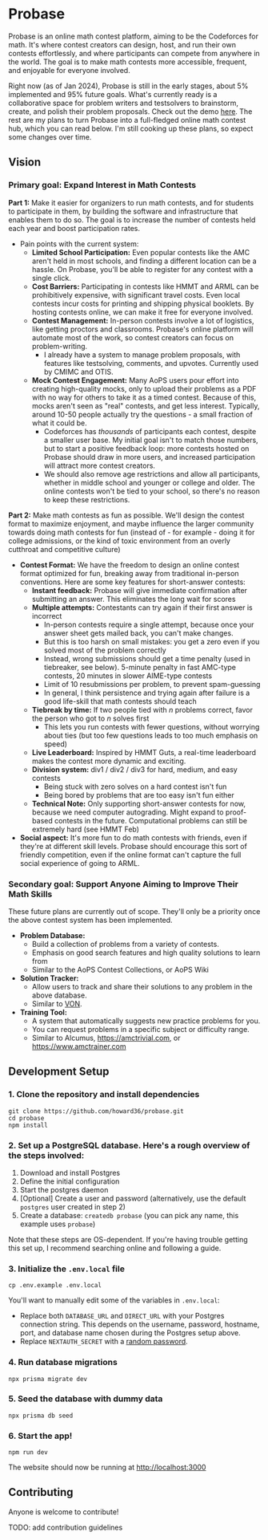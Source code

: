 # Probase

Probase is an online math contest platform, aiming to be the Codeforces for math. It's where contest creators can design, host, and run their own contests effortlessly, and where participants can compete from anywhere in the world. The goal is to make math contests more accessible, frequent, and enjoyable for everyone involved.

Right now (as of Jan 2024), Probase is still in the early stages, about 5% implemented and 95% future goals. What's currently ready is a collaborative space for problem writers and testsolvers to brainstorm, create, and polish their problem proposals. Check out the demo [here](https://probase.app/c/demo). The rest are my plans to turn Probase into a full-fledged online math contest hub, which you can read below. I'm still cooking up these plans, so expect some changes over time.

## Vision

### Primary goal: Expand Interest in Math Contests

**Part 1:** Make it easier for organizers to run math contests, and for students to participate in them, by building the software and infrastructure that enables them to do so. The goal is to increase the number of contests held each year and boost participation rates.

- Pain points with the current system:
  - **Limited School Participation:** Even popular contests like the AMC aren't held in most schools, and finding a different location can be a hassle. On Probase, you'll be able to register for any contest with a single click.
  - **Cost Barriers:** Participating in contests like HMMT and ARML can be prohibitively expensive, with significant travel costs. Even local contests incur costs for printing and shipping physical booklets. By hosting contests online, we can make it free for everyone involved.
  - **Contest Management:** In-person contests involve a lot of logistics, like getting proctors and classrooms. Probase's online platform will automate most of the work, so contest creators can focus on problem-writing.
    - I already have a system to manage problem proposals, with features like testsolving, comments, and upvotes. Currently used by CMIMC and OTIS.
  - **Mock Contest Engagement:** Many AoPS users pour effort into creating high-quality mocks, only to upload their problems as a PDF with no way for others to take it as a timed contest. Because of this, mocks aren't seen as "real" contests, and get less interest. Typically, around 10-50 people actually try the questions - a small fraction of what it could be.
    - Codeforces has _thousands_ of participants each contest, despite a smaller user base. My initial goal isn't to match those numbers, but to start a positive feedback loop: more contests hosted on Probase should draw in more users, and increased participation will attract more contest creators.
    - We should also remove age restrictions and allow all participants, whether in middle school and younger or college and older. The online contests won't be tied to your school, so there's no reason to keep these restrictions.

**Part 2:** Make math contests as fun as possible. We'll design the contest format to maximize enjoyment, and maybe influence the larger community towards doing math contests for fun (instead of - for example - doing it for college admissions, or the kind of toxic environment from an overly cutthroat and competitive culture)

- **Contest Format:** We have the freedom to design an online contest format optimized for fun, breaking away from traditional in-person conventions. Here are some key features for short-answer contests:
  - **Instant feedback:** Probase will give immediate confirmation after submitting an answer. This eliminates the long wait for scores
  - **Multiple attempts:** Contestants can try again if their first answer is incorrect
    - In-person contests require a single attempt, because once your answer sheet gets mailed back, you can't make changes.
    - But this is too harsh on small mistakes: you get a zero even if you solved most of the problem correctly
    - Instead, wrong submissions should get a time penalty (used in tiebreaker, see below). 5-minute penalty in fast AMC-type contests, 20 minutes in slower AIME-type contests
    - Limit of 10 resubmissions per problem, to prevent spam-guessing
    - In general, I think persistence and trying again after failure is a good life-skill that math contests should teach
  - **Tiebreak by time:** If two people tied with $n$ problems correct, favor the person who got to $n$ solves first
    - This lets you run contests with fewer questions, without worrying about ties (but too few questions leads to too much emphasis on speed)
  - **Live Leaderboard:** Inspired by HMMT Guts, a real-time leaderboard makes the contest more dynamic and exciting.
  - **Division system:** div1 / div2 / div3 for hard, medium, and easy contests
    - Being stuck with zero solves on a hard contest isn't fun
    - Being bored by problems that are too easy isn't fun either
  - **Technical Note:** Only supporting short-answer contests for now, because we need computer autograding. Might expand to proof-based contests in the future. Computational problems can still be extremely hard (see HMMT Feb)
- **Social aspect:** It's more fun to do math contests with friends, even if they're at different skill levels. Probase should encourage this sort of friendly competition, even if the online format can't capture the full social experience of going to ARML.

### Secondary goal: Support Anyone Aiming to Improve Their Math Skills

These future plans are currently out of scope. They'll only be a priority once the above contest system has been implemented.

- **Problem Database:**
  - Build a collection of problems from a variety of contests.
  - Emphasis on good search features and high quality solutions to learn from
  - Similar to the AoPS Contest Collections, or AoPS Wiki
- **Solution Tracker:**
  - Allow users to track and share their solutions to any problem in the above database.
  - Similar to [VON](https://github.com/vEnhance/von/).
- **Training Tool:**
  - A system that automatically suggests new practice problems for you.
  - You can request problems in a specific subject or difficulty range.
  - Similar to Alcumus, https://amctrivial.com, or https://www.amctrainer.com

## Development Setup

### 1. Clone the repository and install dependencies

```
git clone https://github.com/howard36/probase.git
cd probase
npm install
```

### 2. Set up a PostgreSQL database. Here's a rough overview of the steps involved:

1. Download and install Postgres
2. Define the initial configuration
3. Start the postgres daemon
4. [Optional] Create a user and password (alternatively, use the default `postgres` user created in step 2)
5. Create a database: `createdb probase` (you can pick any name, this example uses `probase`)

Note that these steps are OS-dependent. If you're having trouble getting this set up, I recommend searching online and following a guide.

### 3. Initialize the `.env.local` file

```
cp .env.example .env.local
```

You'll want to manually edit some of the variables in `.env.local`:

- Replace both `DATABASE_URL` and `DIRECT_URL` with your Postgres connection string. This depends on the username, password, hostname, port, and database name chosen during the Postgres setup above.
- Replace `NEXTAUTH_SECRET` with a [random password](https://www.random.org/passwords/?num=1&len=32&format=html&rnd=new).

### 4. Run database migrations

```
npx prisma migrate dev
```

### 5. Seed the database with dummy data

```
npx prisma db seed
```

### 6. Start the app!

```
npm run dev
```

The website should now be running at <http://localhost:3000>

## Contributing

Anyone is welcome to contribute!

TODO: add contribution guidelines
